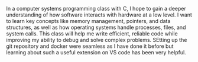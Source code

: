 In a computer systems programming class with C, I hope to gain a deeper understanding of how software interacts with hardware at a low level. I want to learn key concepts like memory management, pointers, and data structures, as well as how operating systems handle processes, files, and system calls. This class will help me write efficient, reliable code while improving my ability to debug and solve complex problems. SEtting up the git repository and docker were seamless as I have done it before but learning about such a useful extension on VS code has been very helpful. 
